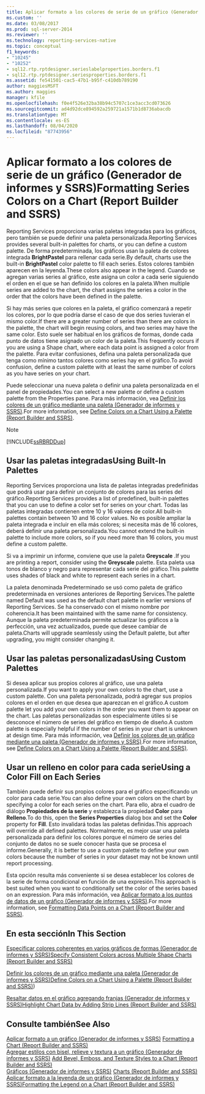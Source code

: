 ```yaml
---
title: Aplicar formato a los colores de serie de un gráfico (Generador de informes y SSRS) | Microsoft Docs
ms.custom: ''
ms.date: 03/08/2017
ms.prod: sql-server-2014
ms.reviewer: ''
ms.technology: reporting-services-native
ms.topic: conceptual
f1_keywords:
- "10245"
- "10252"
- sql12.rtp.rptdesigner.serieslabelproperties.borders.f1
- sql12.rtp.rptdesigner.seriesproperties.borders.f1
ms.assetid: fe541501-cac5-47b1-b95f-c410db789190
author: maggiesMSFT
ms.author: maggies
manager: kfile
ms.openlocfilehash: f0e4f526e32ba38b94c5707c1ce3acc3cd073626
ms.sourcegitcommit: ad4d92dce894592a259721a1571b1d8736abacdb
ms.translationtype: MT
ms.contentlocale: es-ES
ms.lasthandoff: 08/04/2020
ms.locfileid: "87743956"
---
```

# <a name="formatting-series-colors-on-a-chart-report-builder-and-ssrs"></a><span data-ttu-id="efbf1-102">Aplicar formato a los colores de serie de un gráfico (Generador de informes y SSRS)</span><span class="sxs-lookup"><span data-stu-id="efbf1-102">Formatting Series Colors on a Chart (Report Builder and SSRS)</span></span>
  <span data-ttu-id="efbf1-103">Reporting Services proporciona varias paletas integradas para los gráficos, pero también se puede definir una paleta personalizada.</span><span class="sxs-lookup"><span data-stu-id="efbf1-103">Reporting Services provides several built-in palettes for charts, or you can define a custom palette.</span></span> <span data-ttu-id="efbf1-104">De forma predeterminada, los gráficos usan la paleta de colores integrada **BrightPastel** para rellenar cada serie.</span><span class="sxs-lookup"><span data-stu-id="efbf1-104">By default, charts use the built-in **BrightPastel** color palette to fill each series.</span></span> <span data-ttu-id="efbf1-105">Estos colores también aparecen en la leyenda.</span><span class="sxs-lookup"><span data-stu-id="efbf1-105">These colors also appear in the legend.</span></span> <span data-ttu-id="efbf1-106">Cuando se agregan varias series al gráfico, este asigna un color a cada serie siguiendo el orden en el que se han definido los colores en la paleta.</span><span class="sxs-lookup"><span data-stu-id="efbf1-106">When multiple series are added to the chart, the chart assigns the series a color in the order that the colors have been defined in the palette.</span></span>  
  
 <span data-ttu-id="efbf1-107">Si hay más series que colores en la paleta, el gráfico comenzará a repetir los colores, por lo que podría darse el caso de que dos series tuvieran el mismo color.</span><span class="sxs-lookup"><span data-stu-id="efbf1-107">If there are a greater number of series than there are colors in the palette, the chart will begin reusing colors, and two series may have the same color.</span></span> <span data-ttu-id="efbf1-108">Esto suele ser habitual en los gráficos de formas, donde cada punto de datos tiene asignado un color de la paleta.</span><span class="sxs-lookup"><span data-stu-id="efbf1-108">This frequently occurs if you are using a Shape chart, where each data point is assigned a color from the palette.</span></span> <span data-ttu-id="efbf1-109">Para evitar confusiones, defina una paleta personalizada que tenga como mínimo tantos colores como series hay en el gráfico.</span><span class="sxs-lookup"><span data-stu-id="efbf1-109">To avoid confusion, define a custom palette with at least the same number of colors as you have series on your chart.</span></span>  
  
 <span data-ttu-id="efbf1-110">Puede seleccionar una nueva paleta o definir una paleta personalizada en el panel de propiedades.</span><span class="sxs-lookup"><span data-stu-id="efbf1-110">You can select a new palette or define a custom palette from the Properties pane.</span></span> <span data-ttu-id="efbf1-111">Para más información, vea [Definir los colores de un gráfico mediante una paleta &#40;Generador de informes y SSRS&#41;](define-colors-on-a-chart-using-a-palette-report-builder-and-ssrs.md).</span><span class="sxs-lookup"><span data-stu-id="efbf1-111">For more information, see [Define Colors on a Chart Using a Palette &#40;Report Builder and SSRS&#41;](define-colors-on-a-chart-using-a-palette-report-builder-and-ssrs.md).</span></span>  
  
> [!NOTE]  
>  [!INCLUDE[ssRBRDDup](../../includes/ssrbrddup-md.md)]  
  
## <a name="using-built-in-palettes"></a><span data-ttu-id="efbf1-112">Usar las paletas integradas</span><span class="sxs-lookup"><span data-stu-id="efbf1-112">Using Built-In Palettes</span></span>  
 <span data-ttu-id="efbf1-113">Reporting Services proporciona una lista de paletas integradas predefinidas que podrá usar para definir un conjunto de colores para las series del gráfico.</span><span class="sxs-lookup"><span data-stu-id="efbf1-113">Reporting Services provides a list of predefined, built-in palettes that you can use to define a color set for series on your chart.</span></span> <span data-ttu-id="efbf1-114">Todas las paletas integradas contienen entre 10 y 16 valores de color.</span><span class="sxs-lookup"><span data-stu-id="efbf1-114">All built-in palettes contain between 10 and 16 color values.</span></span> <span data-ttu-id="efbf1-115">No es posible ampliar la paleta integrada e incluir en ella más colores; si necesita más de 16 colores, deberá definir una paleta personalizada.</span><span class="sxs-lookup"><span data-stu-id="efbf1-115">You cannot extend the built-in palette to include more colors, so if you need more than 16 colors, you must define a custom palette.</span></span>  
  
 <span data-ttu-id="efbf1-116">Si va a imprimir un informe, conviene que use la paleta **Greyscale** .</span><span class="sxs-lookup"><span data-stu-id="efbf1-116">If you are printing a report, consider using the **Greyscale** palette.</span></span> <span data-ttu-id="efbf1-117">Esta paleta usa tonos de blanco y negro para representar cada serie del gráfico.</span><span class="sxs-lookup"><span data-stu-id="efbf1-117">This palette uses shades of black and white to represent each series in a chart.</span></span>  
  
 <span data-ttu-id="efbf1-118">La paleta denominada Predeterminado se usó como paleta de gráfico predeterminada en versiones anteriores de Reporting Services.</span><span class="sxs-lookup"><span data-stu-id="efbf1-118">The palette named Default was used as the default chart palette in earlier versions of Reporting Services.</span></span> <span data-ttu-id="efbf1-119">Se ha conservado con el mismo nombre por coherencia.</span><span class="sxs-lookup"><span data-stu-id="efbf1-119">It has been maintained with the same name for consistency.</span></span> <span data-ttu-id="efbf1-120">Aunque la paleta predeterminada permite actualizar los gráficos a la perfección, una vez actualizados, puede que desee cambiar de paleta.</span><span class="sxs-lookup"><span data-stu-id="efbf1-120">Charts will upgrade seamlessly using the Default palette, but after upgrading, you might consider changing it.</span></span>  
  
## <a name="using-custom-palettes"></a><span data-ttu-id="efbf1-121">Usar las paletas personalizadas</span><span class="sxs-lookup"><span data-stu-id="efbf1-121">Using Custom Palettes</span></span>  
 <span data-ttu-id="efbf1-122">Si desea aplicar sus propios colores al gráfico, use una paleta personalizada.</span><span class="sxs-lookup"><span data-stu-id="efbf1-122">If you want to apply your own colors to the chart, use a custom palette.</span></span> <span data-ttu-id="efbf1-123">Con una paleta personalizada, podrá agregar sus propios colores en el orden en que desea que aparezcan en el gráfico.</span><span class="sxs-lookup"><span data-stu-id="efbf1-123">A custom palette let you add your own colors in the order you want them to appear on the chart.</span></span> <span data-ttu-id="efbf1-124">Las paletas personalizadas son especialmente útiles si se desconoce el número de series del gráfico en tiempo de diseño.</span><span class="sxs-lookup"><span data-stu-id="efbf1-124">A custom palette is especially helpful if the number of series in your chart is unknown at design time.</span></span> <span data-ttu-id="efbf1-125">Para más información, vea [Definir los colores de un gráfico mediante una paleta &#40;Generador de informes y SSRS&#41;](define-colors-on-a-chart-using-a-palette-report-builder-and-ssrs.md).</span><span class="sxs-lookup"><span data-stu-id="efbf1-125">For more information, see [Define Colors on a Chart Using a Palette &#40;Report Builder and SSRS&#41;](define-colors-on-a-chart-using-a-palette-report-builder-and-ssrs.md).</span></span>  
  
## <a name="using-a-color-fill-on-each-series"></a><span data-ttu-id="efbf1-126">Usar un relleno en color para cada serie</span><span class="sxs-lookup"><span data-stu-id="efbf1-126">Using a Color Fill on Each Series</span></span>  
 <span data-ttu-id="efbf1-127">También puede definir sus propios colores para el gráfico especificando un color para cada serie.</span><span class="sxs-lookup"><span data-stu-id="efbf1-127">You can also define your own colors on the chart by specifying a color for each series on the chart.</span></span> <span data-ttu-id="efbf1-128">Para ello, abra el cuadro de diálogo **Propiedades de la serie** y establezca la propiedad **Color** para **Relleno**.</span><span class="sxs-lookup"><span data-stu-id="efbf1-128">To do this, open the **Series Properties** dialog box and set the **Color** property for **Fill**.</span></span> <span data-ttu-id="efbf1-129">Esto invalidará todas las paletas definidas.</span><span class="sxs-lookup"><span data-stu-id="efbf1-129">This approach will override all defined palettes.</span></span> <span data-ttu-id="efbf1-130">Normalmente, es mejor usar una paleta personalizada para definir los colores porque el número de series del conjunto de datos no se suele conocer hasta que se procesa el informe.</span><span class="sxs-lookup"><span data-stu-id="efbf1-130">Generally, it is better to use a custom palette to define your own colors because the number of series in your dataset may not be known until report processing.</span></span>  
  
 <span data-ttu-id="efbf1-131">Esta opción resulta más conveniente si se desea establecer los colores de la serie de forma condicional en función de una expresión.</span><span class="sxs-lookup"><span data-stu-id="efbf1-131">This approach is best suited when you want to conditionally set the color of the series based on an expression.</span></span>  <span data-ttu-id="efbf1-132">Para más información, vea [Aplicar formato a los puntos de datos de un gráfico &#40;Generador de informes y SSRS&#41;](formatting-data-points-on-a-chart-report-builder-and-ssrs.md).</span><span class="sxs-lookup"><span data-stu-id="efbf1-132">For more information, see [Formatting Data Points on a Chart &#40;Report Builder and SSRS&#41;](formatting-data-points-on-a-chart-report-builder-and-ssrs.md).</span></span>  
  
## <a name="in-this-section"></a><span data-ttu-id="efbf1-133">En esta sección</span><span class="sxs-lookup"><span data-stu-id="efbf1-133">In This Section</span></span>  
 [<span data-ttu-id="efbf1-134">Especificar colores coherentes en varios gráficos de formas &#40;Generador de informes y SSRS&#41;</span><span class="sxs-lookup"><span data-stu-id="efbf1-134">Specify Consistent Colors across Multiple Shape Charts &#40;Report Builder and SSRS&#41;</span></span>](charts-report-builder-and-ssrs.md)  
  
 <span data-ttu-id="efbf1-135">[Definir los colores de un gráfico mediante una paleta &#40;Generador de informes y SSRS&#41;](define-colors-on-a-chart-using-a-palette-report-builder-and-ssrs.md)</span><span class="sxs-lookup"><span data-stu-id="efbf1-135">[Define Colors on a Chart Using a Palette &#40;Report Builder and SSRS&#41;](define-colors-on-a-chart-using-a-palette-report-builder-and-ssrs.md))</span></span>  
  
 [<span data-ttu-id="efbf1-136">Resaltar datos en el gráfico agregando franjas &#40;Generador de informes y SSRS&#41;</span><span class="sxs-lookup"><span data-stu-id="efbf1-136">Highlight Chart Data by Adding Strip Lines &#40;Report Builder and SSRS&#41;</span></span>](highlight-chart-data-by-adding-strip-lines-report-builder-and-ssrs.md)  
  
## <a name="see-also"></a><span data-ttu-id="efbf1-137">Consulte también</span><span class="sxs-lookup"><span data-stu-id="efbf1-137">See Also</span></span>  
 <span data-ttu-id="efbf1-138">[Aplicar formato a un gráfico &#40;Generador de informes y SSRS&#41;](formatting-a-chart-report-builder-and-ssrs.md) </span><span class="sxs-lookup"><span data-stu-id="efbf1-138">[Formatting a Chart &#40;Report Builder and SSRS&#41;](formatting-a-chart-report-builder-and-ssrs.md) </span></span>  
 <span data-ttu-id="efbf1-139">[Agregar estilos con bisel, relieve y textura a un gráfico &#40;Generador de informes y SSRS&#41;](chart-effects-add-bevel-emboss-or-texture-report-builder.md) </span><span class="sxs-lookup"><span data-stu-id="efbf1-139">[Add Bevel, Emboss, and Texture Styles to a Chart &#40;Report Builder and SSRS&#41;](chart-effects-add-bevel-emboss-or-texture-report-builder.md) </span></span>  
 <span data-ttu-id="efbf1-140">[Gráficos &#40;Generador de informes y SSRS&#41;](charts-report-builder-and-ssrs.md) </span><span class="sxs-lookup"><span data-stu-id="efbf1-140">[Charts &#40;Report Builder and SSRS&#41;](charts-report-builder-and-ssrs.md) </span></span>  
 [<span data-ttu-id="efbf1-141">Aplicar formato a la leyenda de un gráfico &#40;Generador de informes y SSRS&#41;</span><span class="sxs-lookup"><span data-stu-id="efbf1-141">Formatting the Legend on a Chart &#40;Report Builder and SSRS&#41;</span></span>](chart-legend-formatting-report-builder.md)  
  
  
